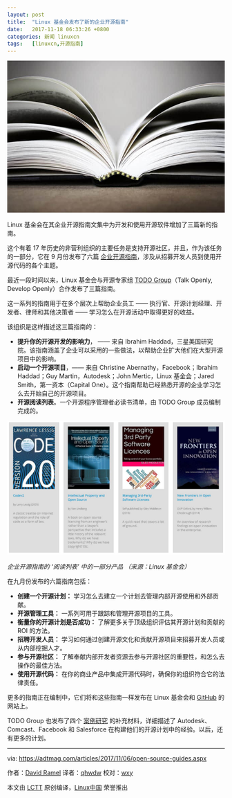 ```yaml
---
layout: post
title:	"Linux 基金会发布了新的企业开源指南"
date:	2017-11-18 06:33:26 +0800 
categories:	新闻 linuxcn 
tags:	[linuxcn,开源指南]
---
```



![](/Asserts/Images/album/201711/18/063329xsocsos9w6f1ss1p.jpg)


Linux 基金会在其企业开源指南文集中为开发和使用开源软件增加了三篇新的指南。


这个有着 17 年历史的非营利组织的主要任务是支持开源社区，并且，作为该任务的一部分，它在 9 月份发布了六篇 [企业开源指南](https://www.linuxfoundation.org/resources/open-source-guides/)，涉及从招募开发人员到使用开源代码的各个主题。


最近一段时间以来，Linux 基金会与开源专家组 [TODO Group](http://todogroup.org/)（Talk Openly, Develop Openly）合作发布了三篇指南。


这一系列的指南用于在多个层次上帮助企业员工 —— 执行官、开源计划经理、开发者、律师和其他决策者 —— 学习怎么在开源活动中取得更好的收益。


该组织是这样描述这三篇指南的：


* **提升你的开源开发的影响力**， —— 来自 Ibrahim Haddad，三星美国研究院。该指南涵盖了企业可以采用的一些做法，以帮助企业扩大他们在大型开源项目中的影响。
* **启动一个开源项目**，—— 来自 Christine Abernathy，Facebook；Ibrahim Haddad；Guy Martin，Autodesk；John Mertic，Linux 基金会；Jared Smith，第一资本（Capital One）。这个指南帮助已经熟悉开源的企业学习怎么去开始自己的开源项目。
* **开源阅读列表**。一个开源程序管理者必读书清单，由 TODO Group 成员编制完成的。


![Some Offerings in the 'Open Source Guides Reading List' Enterprise Guide](/Asserts/Images/album/201711/18/063330cigcl5v7liw0ipt7.jpg)


*企业开源指南的 ‘阅读列表’ 中的一部分产品 （来源：Linux 基金会）*


在九月份发布的六篇指南包括：


* **创建一个开源计划：** 学习怎么去建立一个计划去管理内部开源使用和外部贡献。
* **开源管理工具：** 一系列可用于跟踪和管理开源项目的工具。
* **衡量你的开源计划是否成功：** 了解更多关于顶级组织评估其开源计划和贡献的 ROI 的方法。
* **招聘开发人员：** 学习如何通过创建开源文化和贡献开源项目来招募开发人员或从内部挖掘人才。
* **参与开源社区：** 了解奉献内部开发者资源去参与开源社区的重要性，和怎么去操作的最佳方法。
* **使用开源代码：** 在你的商业产品中集成开源代码时，确保你的组织符合它的法律责任。


更多的指南正在编制中，它们将和这些指南一样发布在 Linux 基金会和 [GitHub](https://github.com/todogroup/guides) 的网站上。


TODO Group 也发布了四个 [案例研究](https://github.com/todogroup/guides/tree/master/casestudies) 的补充材料，详细描述了 Autodesk、Comcast、Facebook 和 Salesforce 在构建他们的开源计划中的经验。以后，还有更多的计划。




---


via: <https://adtmag.com/articles/2017/11/06/open-source-guides.aspx>


作者：[David Ramel](https://adtmag.com/forms/emailtoauthor.aspx?AuthorItem=%7B53762E17-6187-46B4-8C04-9DFA282EBB67%7D&ArticleItem=%7B855B2913-5DCF-4871-8563-6D88DA5A7C3C%7D) 译者：[qhwdw](https://github.com/qhwdw) 校对：[wxy](https://github.com/wxy)


本文由 [LCTT](https://github.com/LCTT/TranslateProject) 原创编译，[Linux中国](https://linux.cn/) 荣誉推出
